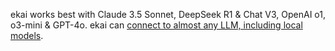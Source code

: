 ekai works best with Claude 3.5 Sonnet, DeepSeek R1 & Chat V3, OpenAI o1, o3-mini & GPT-4o. ekai can [connect to almost any LLM, including local models](https://ekai.chat/docs/llms.html).
